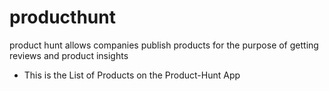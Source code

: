 # producthunt
product hunt allows companies publish products for the purpose of getting reviews and product insights

- This is the List of Products on the Product-Hunt App
